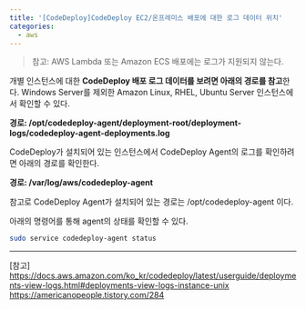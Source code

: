 ```yaml
---
title: '[CodeDeploy]CodeDeploy EC2/온프레미스 배포에 대한 로그 데이터 위치'
categories:
  - aws
---
```


> 참고: AWS Lambda 또는 Amazon ECS 배포에는 로그가 지원되지 않는다.

개별 인스턴스에 대한 **CodeDeploy 배포 로그 데이터를 보려면 아래의 경로를 참고**한다. Windows Server를 제외한 Amazon Linux, RHEL, Ubuntu Server 인스턴스에서 확인할 수 있다.

**경로: /opt/codedeploy-agent/deployment-root/deployment-logs/codedeploy-agent-deployments.log**

CodeDeploy가 설치되어 있는 인스턴스에서 CodeDeploy Agent의 로그를 확인하려면 아래의 경로를 확인한다.

**경로: /var/log/aws/codedeploy-agent**

참고로 CodeDeploy Agent가 설치되어 있는 경로는 /opt/codedeploy-agent 이다.

아래의 명령어를 통해 agent의 상태를 확인할 수 있다.

```sh
sudo service codedeploy-agent status
```

---

[참고]  
https://docs.aws.amazon.com/ko_kr/codedeploy/latest/userguide/deployments-view-logs.html#deployments-view-logs-instance-unix  
https://americanopeople.tistory.com/284
